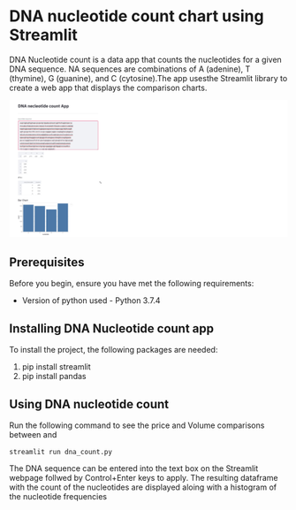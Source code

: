 # DNA nucleotide count chart using Streamlit


DNA Nucleotide count is a data app that counts the nucleotides for a given DNA sequence.
NA sequences are combinations of  A (adenine), T (thymine), G (guanine), and C (cytosine).The app usesthe Streamlit library to create a web app that displays the comparison charts.


![alt text](https://github.com/agvar/Python-data-apps/blob/da4d6a76126616695e0ca007e1a7ff96b5566e3b/dna_count/dna_count.jpg)

## Prerequisites

Before you begin, ensure you have met the following requirements:
* Version of python used - Python 3.7.4

## Installing DNA Nucleotide count app

To install the project, the following packages are needed:

1. pip install streamlit
3. pip install pandas

## Using DNA nucleotide count

Run the following command to see the price and Volume comparisons between <stock1> and <stock2>

```
streamlit run dna_count.py
```
The DNA sequence can be entered into the text box on the Streamlit webpage follwed by Control+Enter keys to apply. The resulting dataframe with the count of the nucleotides are displayed aloing with a histogram of the nucleotide frequencies
